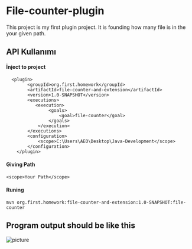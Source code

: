 
# File-counter-plugin

This project is my first plugin project. It is founding how many file is in the your given path.

## API Kullanımı

#### İnject to project

```
  <plugin>
        <groupId>org.first.homework</groupId>
        <artifactId>file-counter-and-extension</artifactId>
        <version>1.0-SNAPSHOT</version>
        <executions>
           <execution>
                <goals>
                    <goal>file-counter</goal>
                </goals>
            </execution>
        </executions>
        <configuration>
            <scope>C:\Users\AEO\Desktop\Java-Development</scope>
        </configuration>
    </plugin>
```



#### Giving Path

```
<scope>Your Path</scope>
```


#### Runing

```
mvn org.first.homework:file-counter-and-extension:1.0-SNAPSHOT:file-counter
```
  
## Program output should be like this

![picture](https://github.com/aozcann/file-counter-plugin/blob/master/img/img.png)
